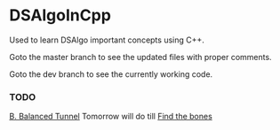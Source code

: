 # DSAlgoInCpp
Used to learn DSAlgo important concepts using C++.

Goto the master branch to see the updated files with proper comments.

Goto the dev branch to see the currently working code.


### TODO 

[B. Balanced Tunnel](https://codeforces.com/contest/1237/problem/B)
Tomorrow will do till [Find the bones](https://codeforces.com/contest/796/problem/B)
